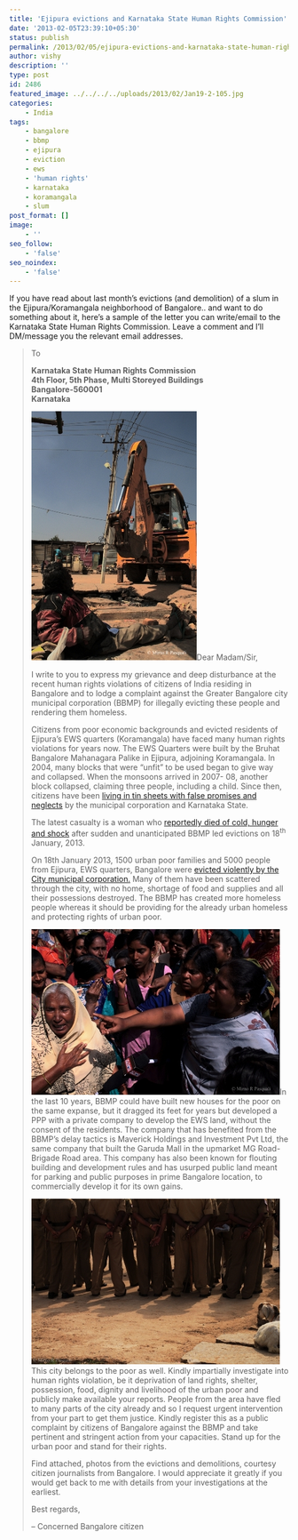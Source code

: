 ```yaml
---
title: 'Ejipura evictions and Karnataka State Human Rights Commission'
date: '2013-02-05T23:39:10+05:30'
status: publish
permalink: /2013/02/05/ejipura-evictions-and-karnataka-state-human-rights-commission
author: vishy
description: ''
type: post
id: 2486
featured_image: ../../../../uploads/2013/02/Jan19-2-105.jpg
categories: 
    - India
tags:
    - bangalore
    - bbmp
    - ejipura
    - eviction
    - ews
    - 'human rights'
    - karnataka
    - koramangala
    - slum
post_format: []
image:
    - ''
seo_follow:
    - 'false'
seo_noindex:
    - 'false'
---
```

If you have read about last month’s evictions (and demolition) of a slum in the Ejipura/Koramangala neighborhood of Bangalore.. and want to do something about it, here’s a sample of the letter you can write/email to the Karnataka State Human Rights Commission. Leave a comment and I’ll DM/message you the relevant email addresses.

> To
> 
> <a id="yui_3_7_2_1_1359947247056_92600" name="13ca3ab2a291632f_shrcKERALA" rel="nofollow"></a>**Karnataka State Human Rights Commission  
> 4th Floor, 5th Phase, Multi Storeyed Buildings  
> Bangalore-560001  
> Karnataka**
> 
> ![Jan19-2 084](../../../../uploads/2013/02/Jan19-2-084.jpg)Dear Madam/Sir,
> 
> I write to you to express my grievance and deep disturbance at the recent human rights violations of citizens of India residing in Bangalore and to lodge a complaint against the Greater Bangalore city municipal corporation (BBMP) for illegally evicting these people and rendering them homeless.
> 
> Citizens from poor economic backgrounds and evicted residents of Ejipura’s EWS quarters (Koramangala) have faced many human rights violations for years now. The EWS Quarters were built by the Bruhat Bangalore Mahanagara Palike in Ejipura, adjoining Koramangala. In 2004, many blocks that were “unfit” to be used began to give way and collapsed. When the monsoons arrived in 2007- 08, another block collapsed, claiming three people, including a child. Since then, citizens have been [living in tin sheets with false promises and neglects](http://bangalore.citizenmatters.in/articles/view/2274-awaiting-ejipura-ews-housing) by the municipal corporation and Karnataka State.
> 
> The latest casualty is a woman who [reportedly died of cold, hunger and shock](http://www.thehindu.com/news/cities/bangalore/cold-and-hungry-evicted-woman-dies-in-ejipura/article4335285.ece?css=print) after sudden and unanticipated BBMP led evictions on 18<sup>th</sup> January, 2013.
> 
> On 18th January 2013, 1500 urban poor families and 5000 people from Ejipura, EWS quarters, Bangalore were [evicted violently by the City municipal corporation](http://www.thehindu.com/news/cities/bangalore/ews-evictions-25-protesters-detained-at-ejipura/article4322891.ece)[.](http://www.thehindu.com/news/cities/bangalore/ews-evictions-25-protesters-detained-at-ejipura/article4322891.ece) Many of them have been scattered through the city, with no home, shortage of food and supplies and all their possessions destroyed. The BBMP has created more homeless people whereas it should be providing for the already urban homeless and protecting rights of urban poor.
> 
> ![Jan19-2 105](../../../../uploads/2013/02/Jan19-2-105.jpg)In the last 10 years, BBMP could have built new houses for the poor on the same expanse, but it dragged its feet for years but developed a PPP with a private company to develop the EWS land, without the consent of the residents. The company that has benefited from the BBMP’s delay tactics is Maverick Holdings and Investment Pvt Ltd, the same company that built the Garuda Mall in the upmarket MG Road-Brigade Road area. This company has also been known for flouting building and development rules and has usurped public land meant for parking and public purposes in prime Bangalore location, to commercially develop it for its own gains.
> 
> ![Day 3 054](../../../../uploads/2013/02/Day-3-054.jpg)This city belongs to the poor as well. Kindly impartially investigate into human rights violation, be it deprivation of land rights, shelter, possession, food, dignity and livelihood of the urban poor and publicly make available your reports. People from the area have fled to many parts of the city already and so I request urgent intervention from your part to get them justice. Kindly register this as a public complaint by citizens of Bangalore against the BBMP and take pertinent and stringent action from your capacities. Stand up for the urban poor and stand for their rights.
> 
> Find attached, photos from the evictions and demolitions, courtesy citizen journalists from Bangalore. I would appreciate it greatly if you would get back to me with details from your investigations at the earliest.
> 
> Best regards,
> 
> – Concerned Bangalore citizen
